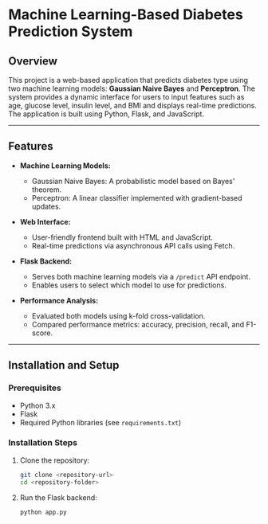 # Machine Learning-Based Diabetes Prediction System

## Overview
This project is a web-based application that predicts diabetes type using two machine learning models: **Gaussian Naive Bayes** and **Perceptron**. The system provides a dynamic interface for users to input features such as age, glucose level, insulin level, and BMI and displays real-time predictions. The application is built using Python, Flask, and JavaScript.

---

## Features
- **Machine Learning Models:**  
  - Gaussian Naive Bayes: A probabilistic model based on Bayes' theorem.
  - Perceptron: A linear classifier implemented with gradient-based updates.
  
- **Web Interface:**  
  - User-friendly frontend built with HTML and JavaScript.
  - Real-time predictions via asynchronous API calls using Fetch.

- **Flask Backend:**  
  - Serves both machine learning models via a `/predict` API endpoint.
  - Enables users to select which model to use for predictions.

- **Performance Analysis:**  
  - Evaluated both models using k-fold cross-validation.
  - Compared performance metrics: accuracy, precision, recall, and F1-score.

---

## Installation and Setup

### Prerequisites
- Python 3.x
- Flask
- Required Python libraries (see `requirements.txt`)

### Installation Steps
1. Clone the repository:
   ```bash
   git clone <repository-url>
   cd <repository-folder>


2. Run the Flask backend:
   ```bash
   python app.py
